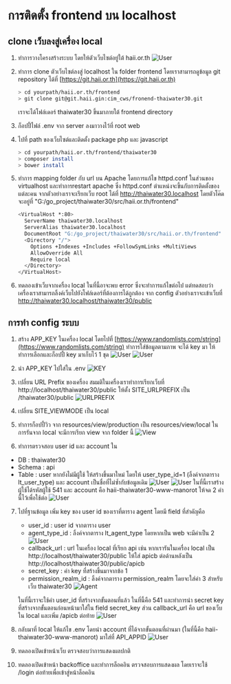 # การติดตั้ง frontend บน localhost
## clone เว็บลงสู่เครื่อง local
1. ทำการวางโครงสร้างระบบ โดยให้ตัวเว็บไซต์อยู่ใต้ haii.or.th
   ![User](09.png)

2. ทำการ clone ตัวเว็บไซต์ลงสู่ localhost ใน folder frontend โดยเราสามารถดูข้อมูล git repository ได้ที่ [https://git.haii.or.th](https://git.haii.or.th)
   ```sh
   > cd yourpath/haii.or.th/frontend
   > git clone git@git.haii.gin:cim_cws/fronend-thaiwater30.git
   ```
   เราจะได้โฟล์เดอร์ thaiwater30 ขึ้นมาภายใต้ frontend directory

3. ก็อปปี้ไฟล์ .env จาก server ลงมาวางไว้ที่ root web

4. ไปที่ path ของเว็บไซต์และติดตั้ง package php และ javascript
   ```sh
   > cd yourpath/haii.or.th/frontend/thaiwater30
   > composer install
   > bower install
   ```
5. ทำการ mapping folder กับ url บน Apache โดยการแก้ไข httpd.conf ในส่วนของ virtualhost
   และทำการrestart apache ซึ่ง httpd.conf ตำแหน่งจะขึ้นกับการติดตั้งของแต่ละคน จากตัวอย่างเราจะเรียกเว็บ root ได้ที่ http://thaiwater30.localhost โดยตัวโค๊ดจะอยู่ที่ "G:/go_project/thaiwater30/src/haii.or.th/frontend"
   ```sh
   <VirtualHost *:80>
     ServerName thaiwater30.localhost
     ServerAlias thaiwater30.localhost
     DocumentRoot "G:/go_project/thaiwater30/src/haii.or.th/frontend"
     <Directory "/">
       Options +Indexes +Includes +FollowSymLinks +MultiViews
       AllowOverride All
       Require local
     </Directory>
   </VirtualHost>
   ```
6. ทดลองเข้าเว็บจากเครื่อง local ในที่นี้อาจะพบ error ซึ่งจะทำการแก้ไขต่อไป แต่ทดสอบว่าเครื่องเราสามารถลิ้งค์เว็บไปยังโฟล์เดอร์ที่ต้องการได้ถูกต้อง จาก config ตัวอย่างเราจะเข้าเว็บที่ http://thaiwater30.localhost/thaiwater30/public

## การทำ config ระบบ
1. สร้าง APP_KEY ในเครื่อง local โดยไปที่ [https://www.randomlists.com/string](https://www.randomlists.com/string)
ทำการใส่ข้อมูลตามภาพ จะได้ key มา ให้ทำการเลือกและก็อปปี้ key มาเก็บไว้ 1 ชุด
   ![User](10.png)
   ![User](11.png)

2. นำ APP_KEY ไปใส่ใน .env
      ![KEY](02.png)

3. เปลี่ยน URL Prefix ของเครื่อง สมมติในเครื่องเราทำการเรียกเว็บที่ http://localhost/thaiwater30/public ให้ตั้ง SITE_URLPREFIX เป็น /thaiwater30/public
   ![URLPREFIX](06.png)

4. เปลี่ยน SITE_VIEWMODE เป็น local
5. ทำการก็อปปี้วิว จาก resources/view/production เป็น resources/view/local ในการรันจาก local จะมีการเรียก view จาก folder นี้
   ![View](07.png)

6. ทำการตรวจสอบ user id และ account ใน
  * DB : thaiwater30
  * Schema : api
  * Table : user
  หากยังไม่มีผู้ใช้ ให้สร้างขึ้นมาใหม่ โดยให้ user_type_id=1 (ลิ้งค์จากตาราง lt_user_type) และ account เป็นชื่อที่ไม่ซ้ำกับข้อมูลเดิม
  ![User](01.png)
  ![User](08.png)
  ในที่นี้เราสร้างผู้ใช้ได้รหัสผู้ใช้ 541 และ account คือ haii-thaiwater30-www-manorot ให้จด 2 ค่านี้ไว้เพื่อใช้ต่อ
  ![User](12.png)
7. ไปที่ฐานข้อมูล เพิ่ม key ของ user id ของเราที่ตาราง agent โดยมี field ที่สำคัญคือ
   * user_id : user id จากตาราง user
   * agent_type_id : ลิ้งค์จากตาราง lt_agent_type โดยหากเป็น web จะมีค่าเป็น 2
   ![User](04.png)
   * callback_url : url ในเครื่อง local ที่เรียก api เช่น หากเรารันในเครื่อง  local เป็น http://localhost/thaiwater30/public ให้ใส่ apicb ต่อด้านหลังเป็น http://localhost/thaiwater30/public/apicb
   * secret_key : ค่า key ที่สร้างขึ้นมาจากข้อ 1
   * permission_realm_id : ลิ้งค์จากตาราง permission_realm โดยจะใส่ค่า 3 สำหรับเว็บ thaiwater30
   ![Agent](05.png)

   ในที่นี้เราจะใช้ค่า user_id ที่สร้างจากขั้นตอนที่แล้ว ในที่นี้คือ 541 และทำการนำ secret key ที่สร้างจากขั้นตอนก่อนหน้ามาใส่ใน field secret_key ส่วน callback_url คือ url ของเว็บใน local และเพิ่ม /apicb ต่อท้าย
   ![User](13.png)

8. กลับมาที่ local ให้แก้ไข .env โดยนำ account ที่ได้จากขั้นตอนที่ผ่านมา (ในที่นี้คือ haii-thaiwater30-www-manorot) มาใส่ที่ API_APPID
   ![User](14.png)
9. ทดลองเปิดเข้าหน้าเว็บ ตรวจสอบว่าการแสดงผลปกติ
10. ทดลองเปิดเข้าหน้า backoffice และทำการล็อคอิน ตรวจสอบการแสดงผล โดยเราจะใช้ /login ต่อท้ายเพื่อเข้าสู่หน้าล็อคอิน
